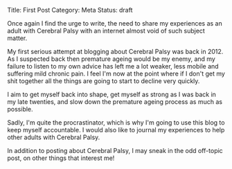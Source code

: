 Title: First Post
Category: Meta
Status: draft

Once again I find the urge to write, the need to share my experiences as an adult with Cerebral Palsy with an internet almost void of such subject matter.

My first serious attempt at blogging about Cerebral Palsy was back in 2012. As I suspected back then premature ageing would be my enemy, and my failure to listen to my own advice has left me a lot weaker, less mobile and suffering mild chronic pain. I feel I'm now at the point where if I don't get my shit together all the things are going to start to decline very quickly.

I aim to get myself back into shape, get myself as strong as I was back in my late twenties, and slow down the premature ageing process as much as possible.  

Sadly, I'm quite the procrastinator, which is why I'm going to use this blog to keep myself accountable. I would also like to journal my experiences to help other adults with Cerebral Palsy.

In addition to posting about Cerebral Palsy, I may sneak in the odd off-topic post, on other things that interest me!


